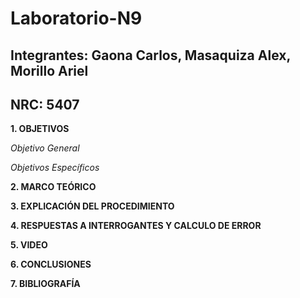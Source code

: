 # Laboratorio-N9
## Integrantes: Gaona Carlos, Masaquiza Alex, Morillo Ariel
## NRC: 5407

**1. OBJETIVOS**

_Objetivo General_


_Objetivos Específicos_


**2. MARCO TEÓRICO**



**3. EXPLICACIÓN DEL PROCEDIMIENTO**



**4. RESPUESTAS A INTERROGANTES Y CALCULO DE ERROR**   



**5. VIDEO**       




**6. CONCLUSIONES**


**7. BIBLIOGRAFÍA**




